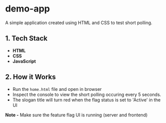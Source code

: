# demo-app
A simple application created using HTML and CSS to test short polling.


## 1. Tech Stack 
- **HTML**
- **CSS**
- **JavaScript**


## 2. How it Works 

- Run the `home.html` file and open in browser
- Inspect the console to view the short polling occuring every 5 seconds.
- The slogan title will turn red when the flag status is set to 'Active' in the UI 

**Note -** Make sure the feature flag UI is running (server and frontend)
